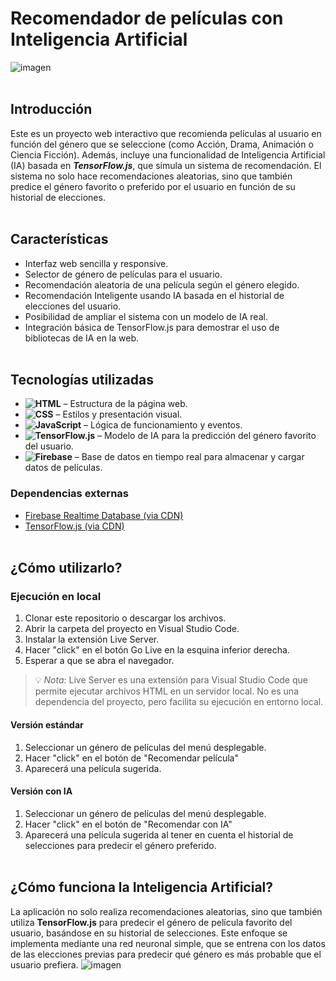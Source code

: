# Recomendador de películas con Inteligencia Artificial
![imagen](https://github.com/user-attachments/assets/caceb03d-c872-4982-9544-4915167f819d)
<br><br>
## Introducción
Este es un proyecto web interactivo que recomienda películas al usuario en función del género que se seleccione (como Acción, Drama, Animación o Ciencia Ficción). Además, incluye una funcionalidad de Inteligencia Artificial (IA) basada en ***TensorFlow.js***, que simula un sistema de recomendación. El sistema no solo hace recomendaciones aleatorias, sino que también predice el género favorito o preferido por el usuario en función de su historial de elecciones.
<br><br>
## Características
- Interfaz web sencilla y responsive.
- Selector de género de películas para el usuario.
- Recomendación aleatoria de una película según el género elegido.
- Recomendación Inteligente usando IA basada en el historial de elecciones del usuario.
- Posibilidad de ampliar el sistema con un modelo de IA real.
- Integración básica de TensorFlow.js para demostrar el uso de bibliotecas de IA en la web.
<br><br>
## Tecnologías utilizadas
- **![HTML](https://img.shields.io/badge/-HTML-%23e34f26?style=flat&labelColor=%23ffffff&logo=HTML5)** – Estructura de la página web.
- **![CSS](https://img.shields.io/badge/-CSS-%2300a2ff?style=flat&labelColor=%23007ec6&logo=CSS3)** – Estilos y presentación visual.
- **![JavaScript](https://img.shields.io/badge/-JavaScript-%23f7df1e?style=flat&labelColor=%23000000&logo=JavaScript)** – Lógica de funcionamiento y eventos.
- **![TensorFlow.js](https://img.shields.io/badge/-TensorFlow.js-%23ff6f00?style=flat&labelColor=%23ffffff&logo=TensorFlow)** – Modelo de IA para la predicción del género favorito del usuario.
- **![Firebase](https://img.shields.io/badge/-Firebase-%23ffc400?style=flat&labelColor=%23dd2c00&logo=Firebase)** – Base de datos en tiempo real para almacenar y cargar datos de películas.
### Dependencias externas
- [Firebase Realtime Database (via CDN)](https://firebase.google.com/docs/database/web/start)
- [TensorFlow.js (via CDN)](https://cdn.jsdelivr.net/npm/@tensorflow/tfjs)
<br><br>
## ¿Cómo utilizarlo?
### Ejecución en local
1. Clonar este repositorio o descargar los archivos.
2. Abrir la carpeta del proyecto en Visual Studio Code.
3. Instalar la extensión Live Server.
4. Hacer "click" en el botón Go Live en la esquina inferior derecha.
5. Esperar a que se abra el navegador.
> 💡 *Nota*: Live Server es una extensión para Visual Studio Code que permite ejecutar archivos HTML en un servidor local. No es una dependencia del proyecto, pero facilita su ejecución en entorno local.
#### Versión estándar
1. Seleccionar un género de películas del menú desplegable.
2. Hacer "click" en el botón de "Recomendar película"
3. Aparecerá una película sugerida.
#### Versión con IA
1. Seleccionar un género de películas del menú desplegable.
2. Hacer "click" en el botón de "Recomendar con IA"
3. Aparecerá una película sugerida al tener en cuenta el historial de selecciones para predecir el género preferido.
<br><br>
## ¿Cómo funciona la Inteligencia Artificial?
La aplicación no solo realiza recomendaciones aleatorias, sino que también utiliza **TensorFlow.js** para predecir el género de película favorito del usuario, basándose en su historial de selecciones. Este enfoque se implementa mediante una red neuronal simple, que se entrena con los datos de las elecciones previas para predecir qué género es más probable que el usuario prefiera.
![imagen](https://github.com/user-attachments/assets/ed926138-6e8d-462d-9cef-d9cbabc5d122)
